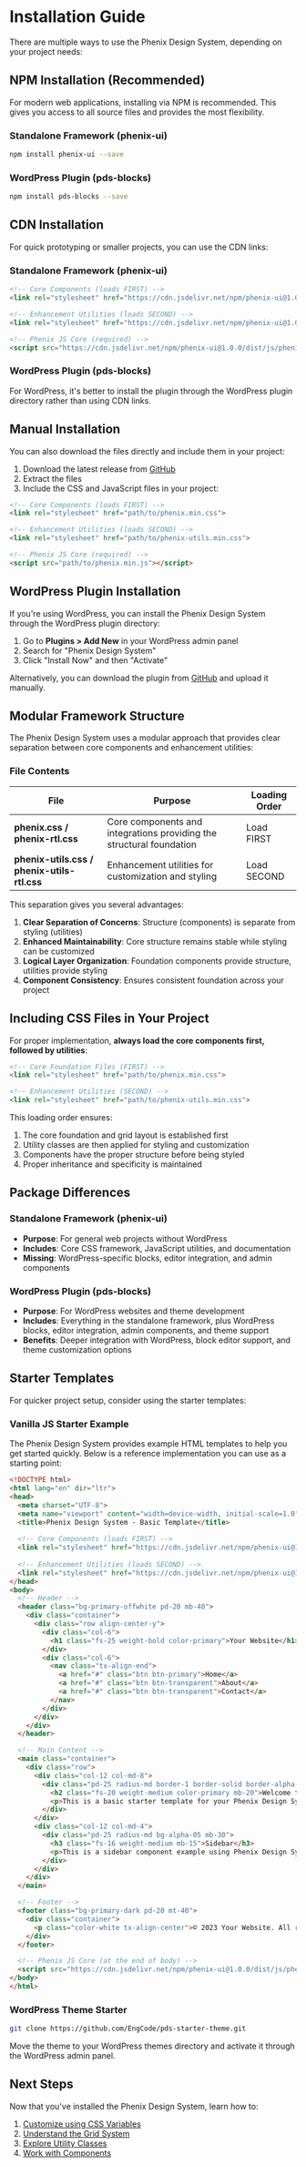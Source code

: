 # Installation Guide

There are multiple ways to use the Phenix Design System, depending on your project needs:

## NPM Installation (Recommended)

For modern web applications, installing via NPM is recommended. This gives you access to all source files and provides the most flexibility.

### Standalone Framework (phenix-ui)

```bash
npm install phenix-ui --save
```

### WordPress Plugin (pds-blocks)

```bash
npm install pds-blocks --save
```

## CDN Installation

For quick prototyping or smaller projects, you can use the CDN links:

### Standalone Framework (phenix-ui)

```html
<!-- Core Components (loads FIRST) -->
<link rel="stylesheet" href="https://cdn.jsdelivr.net/npm/phenix-ui@1.0.0/dist/css/phenix.min.css">

<!-- Enhancement Utilities (loads SECOND) -->
<link rel="stylesheet" href="https://cdn.jsdelivr.net/npm/phenix-ui@1.0.0/dist/css/phenix-utils.min.css">

<!-- Phenix JS Core (required) -->
<script src="https://cdn.jsdelivr.net/npm/phenix-ui@1.0.0/dist/js/phenix.min.js"></script>
```

### WordPress Plugin (pds-blocks)

For WordPress, it's better to install the plugin through the WordPress plugin directory rather than using CDN links.

## Manual Installation

You can also download the files directly and include them in your project:

1. Download the latest release from [GitHub](https://github.com/EngCode/phenix-ui/releases)
2. Extract the files
3. Include the CSS and JavaScript files in your project:

```html
<!-- Core Components (loads FIRST) -->
<link rel="stylesheet" href="path/to/phenix.min.css">

<!-- Enhancement Utilities (loads SECOND) -->
<link rel="stylesheet" href="path/to/phenix-utils.min.css">

<!-- Phenix JS Core (required) -->
<script src="path/to/phenix.min.js"></script>
```

## WordPress Plugin Installation

If you're using WordPress, you can install the Phenix Design System through the WordPress plugin directory:

1. Go to **Plugins > Add New** in your WordPress admin panel
2. Search for "Phenix Design System"
3. Click "Install Now" and then "Activate"

Alternatively, you can download the plugin from [GitHub](https://github.com/EngCode/phenix-blocks/releases) and upload it manually.

## Modular Framework Structure

The Phenix Design System uses a modular approach that provides clear separation between core components and enhancement utilities:

### File Contents

| File | Purpose | Loading Order |
|------|---------|---------------|
| **phenix.css / phenix-rtl.css** | Core components and integrations providing the structural foundation | Load FIRST |
| **phenix-utils.css / phenix-utils-rtl.css** | Enhancement utilities for customization and styling | Load SECOND |

This separation gives you several advantages:

1. **Clear Separation of Concerns**: Structure (components) is separate from styling (utilities)
2. **Enhanced Maintainability**: Core structure remains stable while styling can be customized
3. **Logical Layer Organization**: Foundation components provide structure, utilities provide styling
4. **Component Consistency**: Ensures consistent foundation across your project

## Including CSS Files in Your Project

For proper implementation, **always load the core components first, followed by utilities**:

```html
<!-- Core Foundation Files (FIRST) -->
<link rel="stylesheet" href="path/to/phenix.min.css">

<!-- Enhancement Utilities (SECOND) -->
<link rel="stylesheet" href="path/to/phenix-utils.min.css">
```

This loading order ensures:

1. The core foundation and grid layout is established first
2. Utility classes are then applied for styling and customization
3. Components have the proper structure before being styled
4. Proper inheritance and specificity is maintained

## Package Differences

### Standalone Framework (phenix-ui)

- **Purpose**: For general web projects without WordPress
- **Includes**: Core CSS framework, JavaScript utilities, and documentation
- **Missing**: WordPress-specific blocks, editor integration, and admin components

### WordPress Plugin (pds-blocks)

- **Purpose**: For WordPress websites and theme development
- **Includes**: Everything in the standalone framework, plus WordPress blocks, editor integration, admin components, and theme support
- **Benefits**: Deeper integration with WordPress, block editor support, and theme customization options

## Starter Templates

For quicker project setup, consider using the starter templates:

### Vanilla JS Starter Example

The Phenix Design System provides example HTML templates to help you get started quickly. Below is a reference implementation you can use as a starting point:

```html
<!DOCTYPE html>
<html lang="en" dir="ltr">
<head>
  <meta charset="UTF-8">
  <meta name="viewport" content="width=device-width, initial-scale=1.0">
  <title>Phenix Design System - Basic Template</title>
  
  <!-- Core Components (loads FIRST) -->
  <link rel="stylesheet" href="https://cdn.jsdelivr.net/npm/phenix-ui@1.0.0/dist/css/phenix.min.css">
  
  <!-- Enhancement Utilities (loads SECOND) -->
  <link rel="stylesheet" href="https://cdn.jsdelivr.net/npm/phenix-ui@1.0.0/dist/css/phenix-utils.min.css">
</head>
<body>
  <!-- Header -->
  <header class="bg-primary-offwhite pd-20 mb-40">
    <div class="container">
      <div class="row align-center-y">
        <div class="col-6">
          <h1 class="fs-25 weight-bold color-primary">Your Website</h1>
        </div>
        <div class="col-6">
          <nav class="tx-align-end">
            <a href="#" class="btn btn-primary">Home</a>
            <a href="#" class="btn btn-transparent">About</a>
            <a href="#" class="btn btn-transparent">Contact</a>
          </nav>
        </div>
      </div>
    </div>
  </header>

  <!-- Main Content -->
  <main class="container">
    <div class="row">
      <div class="col-12 col-md-8">
        <div class="pd-25 radius-md border-1 border-solid border-alpha-10 mb-30">
          <h2 class="fs-20 weight-medium color-primary mb-20">Welcome to Phenix Design System</h2>
          <p>This is a basic starter template for your Phenix Design System project. You can use this as a reference for your own projects.</p>
        </div>
      </div>
      <div class="col-12 col-md-4">
        <div class="pd-25 radius-md bg-alpha-05 mb-30">
          <h3 class="fs-16 weight-medium mb-15">Sidebar</h3>
          <p>This is a sidebar component example using Phenix Design System utilities.</p>
        </div>
      </div>
    </div>
  </main>

  <!-- Footer -->
  <footer class="bg-primary-dark pd-20 mt-40">
    <div class="container">
      <p class="color-white tx-align-center">© 2023 Your Website. All rights reserved.</p>
    </div>
  </footer>

  <!-- Phenix JS Core (at the end of body) -->
  <script src="https://cdn.jsdelivr.net/npm/phenix-ui@1.0.0/dist/js/phenix.min.js"></script>
</body>
</html>
```

### WordPress Theme Starter

```bash
git clone https://github.com/EngCode/pds-starter-theme.git
```

Move the theme to your WordPress themes directory and activate it through the WordPress admin panel.

## Next Steps

Now that you've installed the Phenix Design System, learn how to:

1. [Customize using CSS Variables](/frontend/getting-started/quick-start/css-customize)
2. [Understand the Grid System](/frontend/design-tokens/layout/grid-system)
3. [Explore Utility Classes](/frontend/utilities/overview)
4. [Work with Components](/frontend/components/overview)